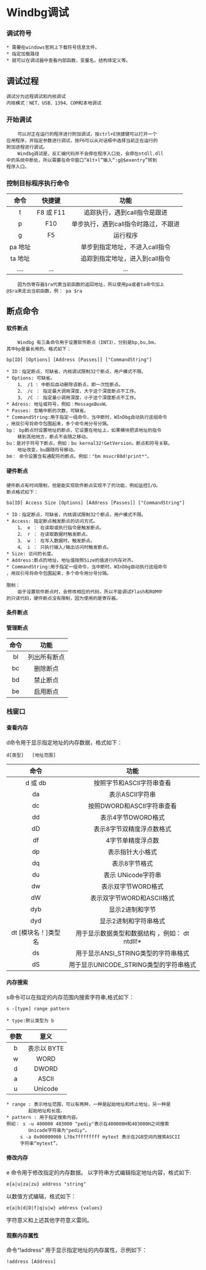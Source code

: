 # Windbg调试

### 调试符号
    * 需要在windows官网上下载符号信息文件。
    * 指定加载路径
    * 就可以在调试器中查看内部函数，变量名，结构体定义等。

## 调试过程
    调试分为远程调试和内核调试
    内核模式：NET、USB、1394、COM和本地调试
###  开始调试
        可以对正在运行的程序进行附加调试，按ctrl+E快捷键可以打开一个
    应用程序，并指定参数进行调试，按F6可以从对话框中选择当前正在运行的
    附加进程进行调试。
        Windbg调试是，反汇编代码并不会停在程序入口处，会停在ntdll.dll
    中的系统中断处，所以需要在命令窗口“Alt+l”输入“:g@$exentry”转到
    程序入口。
### 控制目标程序执行命令
| 命令 | 快捷键 | 功能 |
|:---:|:------:|:----:|
| t | F8 或 F11 | 追踪执行，遇到call指令是跟进 |
| p | F10 | 单步执行，遇到call指令时路过，不跟进|
| g | F5 | 运行程序 |
| pa 地址 | | 单步到指定地址，不进入call指令 |
| ta 地址 | | 追踪到指定地址，进入到call指令 |
|....|...|...|
        因为伪寄存器$ra代表当前函数的返回地址，所以使用pa或者ta命令加上
    @$ra来走出当前函数，例： pa $ra
## 断点命令
#### 软件断点
        Windbg 有三条命令用于设置软件断点（INT3），分别是bp,bu,bm，
    其中bp是最长用的。格式如下：
```
bp[ID] [Options] [Address [Passes]] ["CommandString"]
```
    * ID：指定断点，可缺省，内核调试限制32个断点，用户模式不限。
    * Options: 可缺省。
        1、 /1 : 中断后自动删除该断点，即一次性断点。
        2、 /c ： 指定最大调用深度，大于这个深度断点不工作。
        3、 /C ： 指定最小调用深度，小于这个深度断点不工作。
    * Adress: 地址或符号，例如：MessageBoxW。
    * Passes: 忽略中断的次数，可缺省。
    * CommandString:用于指定一组命令，当中断时，WInDbg自动执行这组命令
    ，用双引号将命令包围起来，多个命令用分号分隔。  
    bp： bp断点时设置地址的断点，它设置在地址上，如果模块把该地址的指令
        移到其他地方，断点不会随之移动。
    bu：是对于符号下断点，例如：bu kernal32!GetVersion。断点和符号关联。
        地址改变，bu跟随符号移动。
    bm： 命令设置含有通配符的断点。例如："bm msvcr80d!print*"。
#### 硬件断点
    硬件断点有时间限制，但是能实现软件断点实现不了的功能，例如监控I/O。
    断点格式如下：
```
ba[ID] Access Size [Options] [Address [Passes]] ["CommandString"]
```
    * ID：指定断点，可缺省，内核调试限制32个断点，用户模式不限。
    * Access: 指定断点触发断点的访问方式。
        1、 e ： 在读取或执行指令是触发断点。
        2、 r ： 在读取数据时触发断点。
        3、 w ： 在写入数据时，触发断点。
        4、 i ： 只执行输入/输出访问时触发断点。
    * Size: 访问的长度。
    * Address:断点的地址，地址值按照Size的值进行内存对齐。
    * CommandString:用于指定一组命令，当中断时，WInDbg自动执行这组命令
    ，用双引号将命令包围起来，多个命令用分号分隔。  
    
    限制：
        由于设置软件断点时，会修改相应的代码，所以不能调试Flash和ROM中
    的只读代码，硬件断点没有限制，因为使用的是寄存器。
#### 条件断点
#### 管理断点
| 命令 | 功能 |
|:----:|:----:|
| bl | 列出所有断点 |
| bc | 删除断点 |
| bd | 禁止断点 |
| be | 启用断点 |

### 栈窗口
#### 查看内存
d命令用于显示指定地址的内存数据，格式如下：
```
d[类型]   [地址范围]
```
| 命令 | 功能 |
|:----:|:----:|
| d 或 db | 按照字节和ASCII字符串查看 |
| da | 表示ASCII字符串 |
| dc | 按照DWORD和ASCII字符串查看|
| dd | 表示4字节DWORD格式 |
| dD | 表示8字节双精度浮点数格式 |
| df | 4字节单精度浮点数 |
| dp | 表示指针大小格式 |
| dq | 表示8字节格式 |
| du | 表示 UNicode字符串 |
| dw | 表示双字节WORD格式 |
| dW | 表示双字节WORD和ASCII格式 |
| dyb | 显示2进制和字节 |
| dyd | 显示2进制和字符串格式 |
| dt [模块名！]类型名 | 用于显示数据类型和数据结构 ，例如： dt ntdll!*|
| ds | 用于显示ANSI_STRING类型的字符串格式 |
| dS | 用于显示UNICODE_STRING类型的字符串格式 |
#### 内存搜索
s命令可以在指定的内存范围内搜索字符串,格式如下：
```
s -[type] range pattern
```
    * type:默认类型为 b
| 参数 | 意义 |
|:-:|:-:|
| b | 表示以 BYTE |
| w | WORD |
| d | DWORD |
| a | ASCII |
| u | Unicode |
    * range : 表示地址范围，可以有两种，一种是起始地址和终止地址，另一种是
            起始地址和长度。
    * pattern : 用于指定搜索内容。
    例如： s -u 400000 403000 "pediy"表示在400000H和403000H之间搜索
            Unicode字符串为"pediy"。
         s -a 0x00000000 L?0x7ffffffff mytext 表示在2GB空间内搜索ASCII
         字符串“mytext”。
#### 修改内存
e 命令用于修改指定的内存数据。
以字符串方式编辑指定地址内容，格式如下:
```
e{a|u|za|zu} address "string"
```
以数值方式编辑，格式如下：
```
e{a|b|d|D|f|q|u|w} address {values}
```
字符意义和上述其他字符意义雷同。
#### 观察内存属性
命令“!address” 用于显示指定地址的内存属性，示例如下：
```
!address [Address]
```
